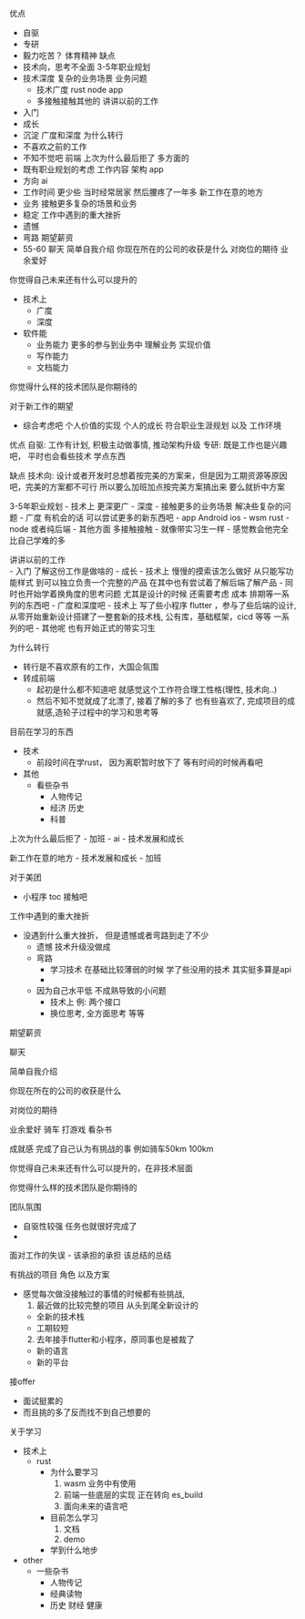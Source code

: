 



优点
  - 自驱
  - 专研
  - 毅力吃苦？ 体育精神
缺点
  - 技术向，思考不全面 
3-5年职业规划
  - 技术深度 复杂的业务场景 业务问题
    - 技术广度 rust node app
    - 多接触接触其他的
讲讲以前的工作  
  - 入门
  - 成长
  - 沉淀 广度和深度
为什么转行
  - 不喜欢之前的工作
  - 不知不觉吧 前端 
上次为什么最后拒了 多方面的
  - 既有职业规划的考虑 工作内容 架构 app
  - 方向 ai
  - 工作时间 更少些 当时经常居家 然后腰疼了一年多
新工作在意的地方
  - 业务 接触更多复杂的场景和业务
  - 稳定
工作中遇到的重大挫折
  - 遗憾
  - 弯路
期望薪资
  - 55-60
聊天
简单自我介绍
你现在所在的公司的收获是什么
对岗位的期待
业余爱好

你觉得自己未来还有什么可以提升的
  - 技术上  
    - 广度
    - 深度
  - 软件能
    - 业务能力 更多的参与到业务中 理解业务 实现价值
    - 写作能力
    - 文档能力

你觉得什么样的技术团队是你期待的

对于新工作的期望 
  - 综合考虑吧 个人价值的实现 个人的成长 符合职业生涯规划 以及 工作环境








优点
    自驱: 工作有计划, 积极主动做事情, 推动架构升级
    专研: 既是工作也是兴趣吧，  平时也会看些技术 学点东西 


缺点
    技术向: 设计或者开发时总想着按完美的方案来，但是因为工期资源等原因吧，完美的方案都不可行  所以要么加班加点按完美方案搞出来 要么就折中方案


3-5年职业规划
    - 技术上 更深更广
        - 深度 
            - 接触更多的业务场景 解决些复杂的问题
        - 广度 有机会的话 可以尝试更多的新东西吧 
            - app Android ios
            - wsm rust
            - node 或者纯后端
    - 其他方面 多接触接触 
        - 就像带实习生一样 
            - 感觉教会他完全比自己学难的多

讲讲以前的工作  
    - 入门 了解这份工作是做啥的
    - 成长 
        - 技术上 慢慢的摸索该怎么做好 从只能写功能样式 到可以独立负责一个完整的产品 在其中也有尝试着了解后端了解产品
        - 同时也开始学着换角度的思考问题 尤其是设计的时候 还需要考虑 成本 排期等一系列的东西吧
    - 广度和深度吧 
        - 技术上 写了些小程序 flutter ，参与了些后端的设计, 从零开始重新设计搭建了一整套新的技术栈, 公有库，基础框架，cicd 等等 一系列的吧 
        - 其他呢 也有开始正式的带实习生

为什么转行
  - 转行是不喜欢原有的工作，大国企氛围
  - 转成前端
    - 起初是什么都不知道吧 就感觉这个工作符合理工性格(理性, 技术向..)
    - 然后不知不觉就成了北漂了, 接着了解的多了 也有些喜欢了, 完成项目的成就感,造轮子过程中的学习和思考等


目前在学习的东西
  - 技术
    - 前段时间在学rust，  因为离职暂时放下了 等有时间的时候再看吧
  - 其他
    - 看些杂书
      - 人物传记
      - 经济 历史 
      - 科普


上次为什么最后拒了
    - 加班
    - ai
    - 技术发展和成长

新工作在意的地方
    - 技术发展和成长
    - 加班

对于美团
  - 小程序 toc 接触吧 

工作中遇到的重大挫折
  - 没遇到什么重大挫折， 但是遗憾或者弯路到走了不少
    - 遗憾 技术升级没做成 
    - 弯路
      - 学习技术 在基础比较薄弱的时候 学了些没用的技术 其实挺多算是api 
      - 
    - 因为自己水平低 不成熟导致的小问题 
      - 技术上 例: 两个接口
      - 换位思考, 全方面思考 等等

期望薪资


聊天


简单自我介绍


你现在所在的公司的收获是什么


对岗位的期待


业余爱好
  骑车 打游戏 看杂书


成就感
  完成了自己认为有挑战的事  例如骑车50km 100km


你觉得自己未来还有什么可以提升的，在非技术层面


你觉得什么样的技术团队是你期待的

团队氛围
  - 自驱性较强  任务也就很好完成了
  - 


面对工作的失误
    - 该承担的承担  该总结的总结 

有挑战的项目 角色 以及方案
  - 感觉每次做没接触过的事情的时候都有些挑战,
    1. 最近做的比较完整的项目 从头到尾全新设计的
      - 全新的技术栈 
      - 工期较短
    2. 去年接手flutter和小程序，原同事也是被裁了 
      - 新的语言
      - 新的平台


接offer
  - 面试挺累的
  - 而且挑的多了反而找不到自己想要的

关于学习
  - 技术上
    - rust
      - 为什么要学习
        1. wasm 业务中有使用
        2. 前端一些底层的实现 正在转向 es_build
        3. 面向未来的语言吧
      - 目前怎么学习
        1. 文档
        2. demo
      - 学到什么地步
  - other
    - 一些杂书
      - 人物传记
      - 经典读物
      - 历史 财经 健康 
      